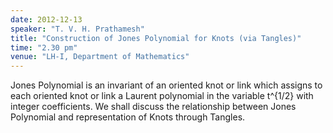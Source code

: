 ```yaml
---
date: 2012-12-13
speaker: "T. V. H. Prathamesh"
title: "Construction of Jones Polynomial for Knots (via Tangles)"
time: "2.30 pm"
venue: "LH-I, Department of Mathematics"
---
```

Jones Polynomial is an invariant of an oriented knot or link
which assigns to each oriented knot or link a Laurent polynomial in the
variable t^{1/2} with integer coefficients. We shall discuss the
relationship between Jones Polynomial and representation of Knots through
Tangles.
